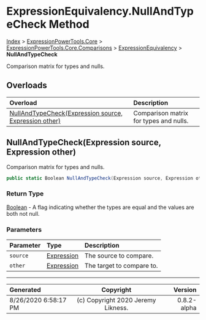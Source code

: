 ﻿# ExpressionEquivalency.NullAndTypeCheck Method

[Index](../index.md) > [ExpressionPowerTools.Core](ExpressionPowerTools.Core.a.md) > [ExpressionPowerTools.Core.Comparisons](ExpressionPowerTools.Core.Comparisons.n.md) > [ExpressionEquivalency](ExpressionPowerTools.Core.Comparisons.ExpressionEquivalency.cs.md) > **NullAndTypeCheck**

Comparison matrix for types and nulls.

## Overloads

| Overload | Description |
| :-- | :-- |
| [NullAndTypeCheck(Expression source, Expression other)](#nullandtypecheckexpression-source-expression-other) | Comparison matrix for types and nulls. |
## NullAndTypeCheck(Expression source, Expression other)

Comparison matrix for types and nulls.

```csharp
public static Boolean NullAndTypeCheck(Expression source, Expression other)
```

### Return Type

 [Boolean](https://docs.microsoft.com/dotnet/api/system.boolean)  - A flag indicating whether the types are
            equal and the values are both not null.

### Parameters

| Parameter | Type | Description |
| :-- | :-- | :-- |
| `source` | [Expression](https://docs.microsoft.com/dotnet/api/system.linq.expressions.expression) | The source to compare. |
| `other` | [Expression](https://docs.microsoft.com/dotnet/api/system.linq.expressions.expression) | The target to compare to. |



---

| Generated | Copyright | Version |
| :-- | :-: | --: |
| 8/26/2020 6:58:17 PM | (c) Copyright 2020 Jeremy Likness. | 0.8.2-alpha |
